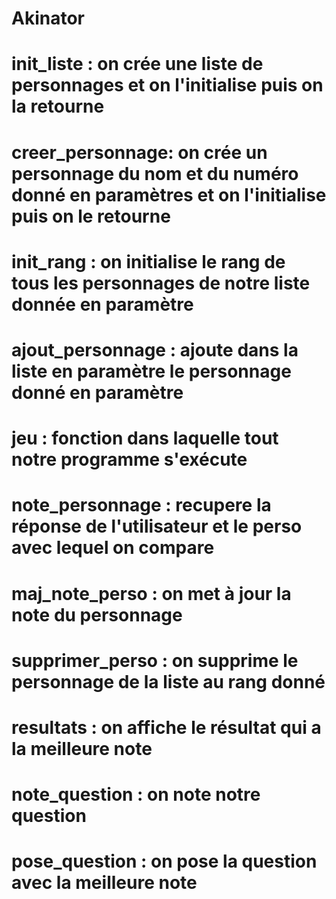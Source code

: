 # Akinator
# init_liste : on crée une liste de personnages et on l'initialise puis on la retourne
# creer_personnage: on crée un personnage du nom et du numéro donné en paramètres et on l'initialise puis on le retourne
# init_rang : on initialise le rang de tous les personnages de notre liste donnée en paramètre
# ajout_personnage : ajoute dans la liste en paramètre le personnage donné en paramètre
# jeu : fonction dans laquelle tout notre programme s'exécute
# note_personnage : recupere la réponse de l'utilisateur et le perso avec lequel on compare
# maj_note_perso : on met à jour la note du personnage
# supprimer_perso : on supprime le personnage de la liste au rang donné
# resultats : on affiche le résultat qui a la meilleure note
# note_question : on note notre question
# pose_question : on pose la question avec la meilleure note
